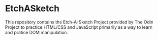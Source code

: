 # EtchASketch
This repository contains the Etch-A-Sketch Project provided by The Odin Project to practice HTML/CSS and JavaScript primarily as a way to learn and pratice DOM manipulation.
